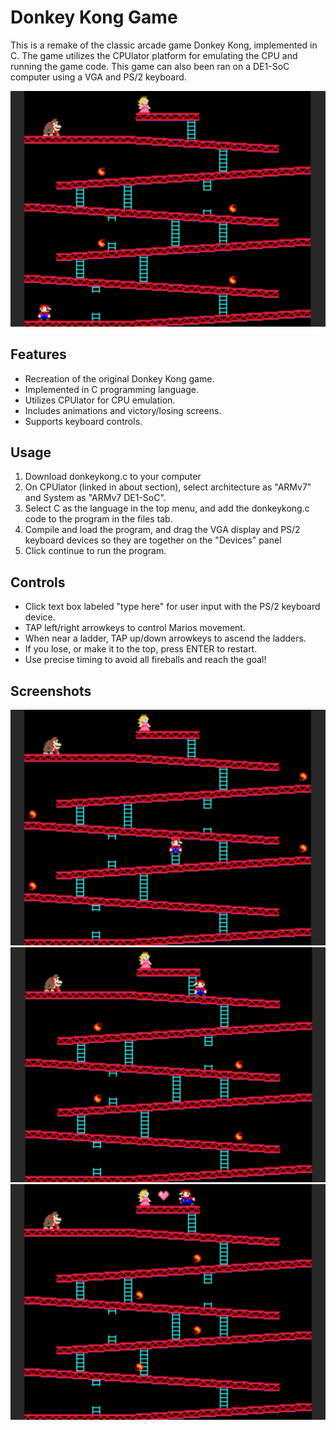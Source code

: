 # Donkey Kong Game

This is a remake of the classic arcade game Donkey Kong, implemented in C. The game utilizes the CPUlator platform for emulating the CPU and running the game code. This game can also been ran on a DE1-SoC computer using a VGA and PS/2 keyboard.

![Donkey Kong](gameImages/start.png)

## Features

- Recreation of the original Donkey Kong game.
- Implemented in C programming language.
- Utilizes CPUlator for CPU emulation.
- Includes animations and victory/losing screens.
- Supports keyboard controls.

## Usage
1. Download donkeykong.c to your computer
2. On CPUlator (linked in about section), select architecture as "ARMv7" and System as "ARMv7 DE1-SoC".
3. Select C as the language in the top menu, and add the donkeykong.c code to the program in the files tab.
4. Compile and load the program, and drag the VGA display and PS/2 keyboard devices so they are together on the "Devices" panel
5. Click continue to run the program.

## Controls
* Click text box labeled "type here" for user input with the PS/2 keyboard device.
* TAP left/right arrowkeys to control Marios movement.
* When near a ladder, TAP up/down arrowkeys to ascend the ladders.
* If you lose, or make it to the top, press ENTER to restart.
* Use precise timing to avoid all fireballs and reach the goal!

## Screenshots
![Donkey Kong](gameImages/ladder.png)
![Donkey Kong](gameImages/neartop.png)
![Donkey Kong](gameImages/finish.png)

